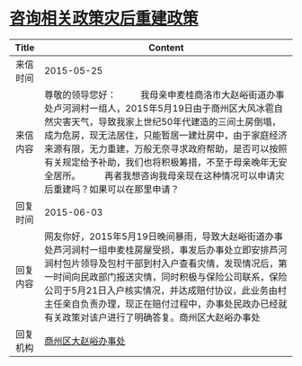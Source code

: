 # <a href="http://www.shangluo.gov.cn/zmhd/ldxxxx.jsp?urltype=leadermail.LeaderMailContentUrl&wbtreeid=1112&leadermailid=3133">咨询相关政策灾后重建政策</a>
|Title|Content|
|:---:|---|
|来信时间|2015-05-25|
|来信内容|尊敬的领导您好：          我母亲申麦桂商洛市大赵峪街道办事处卢河涧村一组人，2015年5月19日由于商州区大风冰雹自然灾害天气，导致我家上世纪50年代建造的三间土房倒塌，成为危房，现无法居住，只能暂居一建灶房中，由于家庭经济来源有限，无力重建，万般无奈寻求政府帮助，是否可以按照有关规定给予补助，我们也将积极筹措，不至于母亲晚年无安全居所。          再者我想咨询我母亲现在这种情况可以申请灾后重建吗？如果可以在那里申请？|
|回复时间|2015-06-03|
|回复内容|网友你好，2015年5月19日晚间暴雨，导致大赵峪街道办事处芦河涧村一组申麦桂房屋受损，事发后办事处立即安排芦河涧村包片领导及包村干部到村入户查看灾情，发现情况后，第一时间向民政部门报送灾情，同时积极与保险公司联系，保险公司于5月21日入户核实情况，并达成赔付协议，此业务由村主任亲自负责办理，现正在赔付过程中，办事处民政办已经就有关政策对该户进行了明确答复。商州区大赵峪办事处|
|回复机构|<a href="../../categories/agencies/商州区大赵峪办事处.md">商州区大赵峪办事处</a>|